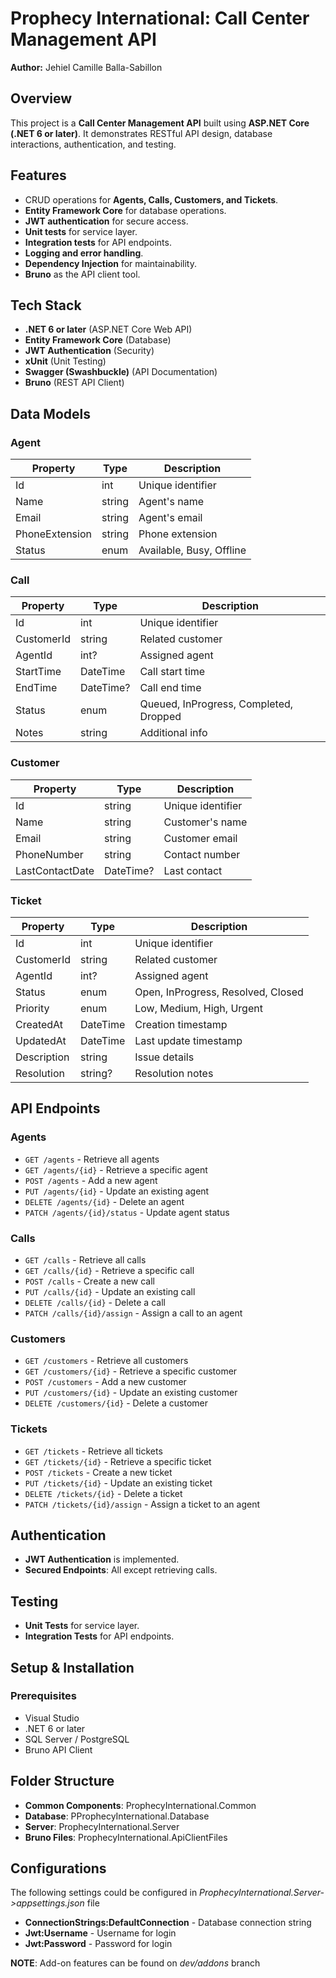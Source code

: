 ﻿# Prophecy International: Call Center Management API

**Author:** Jehiel Camille Balla-Sabillon

## Overview
This project is a **Call Center Management API** built using **ASP.NET Core (.NET 6 or later)**. It demonstrates RESTful API design, database interactions, authentication, and testing.

## Features
- CRUD operations for **Agents, Calls, Customers, and Tickets**.
- **Entity Framework Core** for database operations.
- **JWT authentication** for secure access.
- **Unit tests** for service layer.
- **Integration tests** for API endpoints.
- **Logging and error handling**.
- **Dependency Injection** for maintainability.
- **Bruno** as the API client tool.

## Tech Stack
- **.NET 6 or later** (ASP.NET Core Web API)
- **Entity Framework Core** (Database)
- **JWT Authentication** (Security)
- **xUnit** (Unit Testing)
- **Swagger (Swashbuckle)** (API Documentation)
- **Bruno** (REST API Client)

## Data Models

### Agent
| Property       | Type   | Description        |
|---------------|--------|--------------------|
| Id            | int    | Unique identifier |
| Name          | string | Agent's name      |
| Email         | string | Agent's email     |
| PhoneExtension | string | Phone extension   |
| Status        | enum   | Available, Busy, Offline |

### Call
| Property    | Type    | Description        |
|------------|---------|--------------------|
| Id         | int     | Unique identifier |
| CustomerId | string  | Related customer  |
| AgentId    | int?    | Assigned agent    |
| StartTime  | DateTime | Call start time  |
| EndTime    | DateTime? | Call end time   |
| Status     | enum    | Queued, InProgress, Completed, Dropped |
| Notes      | string  | Additional info   |

### Customer
| Property        | Type    | Description       |
|----------------|---------|-------------------|
| Id             | string  | Unique identifier |
| Name           | string  | Customer's name  |
| Email          | string  | Customer email   |
| PhoneNumber    | string  | Contact number   |
| LastContactDate | DateTime? | Last contact |

### Ticket
| Property    | Type     | Description       |
|------------|----------|-------------------|
| Id         | int      | Unique identifier |
| CustomerId | string   | Related customer  |
| AgentId    | int?     | Assigned agent    |
| Status     | enum     | Open, InProgress, Resolved, Closed |
| Priority   | enum     | Low, Medium, High, Urgent |
| CreatedAt  | DateTime | Creation timestamp |
| UpdatedAt  | DateTime | Last update timestamp |
| Description | string  | Issue details     |
| Resolution  | string? | Resolution notes  |

## API Endpoints

### Agents
- `GET /agents` - Retrieve all agents
- `GET /agents/{id}` - Retrieve a specific agent
- `POST /agents` - Add a new agent
- `PUT /agents/{id}` - Update an existing agent
- `DELETE /agents/{id}` - Delete an agent
- `PATCH /agents/{id}/status` - Update agent status

### Calls
- `GET /calls` - Retrieve all calls
- `GET /calls/{id}` - Retrieve a specific call
- `POST /calls` - Create a new call
- `PUT /calls/{id}` - Update an existing call
- `DELETE /calls/{id}` - Delete a call
- `PATCH /calls/{id}/assign` - Assign a call to an agent

### Customers
- `GET /customers` - Retrieve all customers
- `GET /customers/{id}` - Retrieve a specific customer
- `POST /customers` - Add a new customer
- `PUT /customers/{id}` - Update an existing customer
- `DELETE /customers/{id}` - Delete a customer

### Tickets
- `GET /tickets` - Retrieve all tickets
- `GET /tickets/{id}` - Retrieve a specific ticket
- `POST /tickets` - Create a new ticket
- `PUT /tickets/{id}` - Update an existing ticket
- `DELETE /tickets/{id}` - Delete a ticket
- `PATCH /tickets/{id}/assign` - Assign a ticket to an agent

## Authentication
- **JWT Authentication** is implemented.
- **Secured Endpoints**: All except retrieving calls.

## Testing
- **Unit Tests** for service layer.
- **Integration Tests** for API endpoints.

## Setup & Installation
### Prerequisites
- Visual Studio
- .NET 6 or later
- SQL Server / PostgreSQL
- Bruno API Client

## Folder Structure
- **Common Components**: ProphecyInternational.Common
- **Database**: PProphecyInternational.Database
- **Server**: ProphecyInternational.Server
- **Bruno Files**: ProphecyInternational.ApiClientFiles

## Configurations
The following settings could be configured in _ProphecyInternational.Server->appsettings.json_ file

- **ConnectionStrings:DefaultConnection** - Database connection string
- **Jwt:Username** - Username for login
- **Jwt:Password** - Password for login

**NOTE**: Add-on features can be found on _dev/addons_ branch

